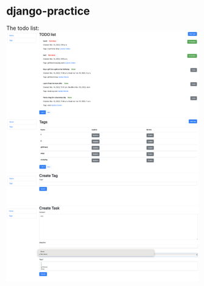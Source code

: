 # django-practice


The todo list:
![image](demo1.png)
![image](demo2.png)
![image](demo3.png)
![image](demo4.png)
